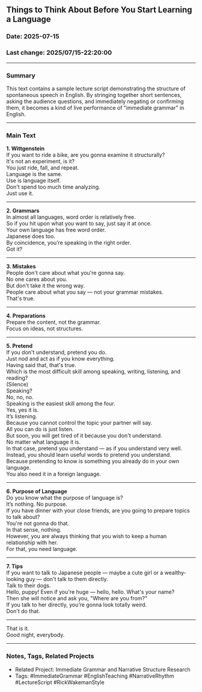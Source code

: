 ## Things to Think About Before You Start Learning a Language

### Date: 2025-07-15

### Last change: 2025/07/15-22:20:00

---

### Summary

This text contains a sample lecture script demonstrating the structure of spontaneous speech in English. By stringing together short sentences, asking the
audience questions, and immediately negating or confirming them, it becomes a kind of live performance of "immediate grammar" in English.

---

### Main Text

**1. Wittgenstein**  
If you want to ride a bike, are you gonna examine it structurally?  
It's not an experiment, is it?  
You just ride, fall, and repeat.  
Language is the same.  
Use is language itself.  
Don't spend too much time analyzing.  
Just use it.

---

**2. Grammars**  
In almost all languages, word order is relatively free.  
So if you hit upon what you want to say, just say it at once.  
Your own language has free word order.  
Japanese does too.  
By coincidence, you’re speaking in the right order.  
Got it?

---

**3. Mistakes**  
People don't care about what you're gonna say.  
No one cares about you.  
But don't take it the wrong way.  
People care about what you say — not your grammar mistakes.  
That's true.

---

**4. Preparations**  
Prepare the content, not the grammar.  
Focus on ideas, not structures.

---

**5. Pretend**  
If you don't understand, pretend you do.  
Just nod and act as if you know everything.  
Having said that, that's true.  
Which is the most difficult skill among speaking, writing, listening, and reading?  
(Silence)  
Speaking?  
No, no, no.  
Speaking is the easiest skill among the four.  
Yes, yes it is.  
It’s listening.  
Because you cannot control the topic your partner will say.  
All you can do is just listen.  
But soon, you will get tired of it because you don't understand.  
No matter what language it is.  
In that case, pretend you understand — as if you understand very well.  
Instead, you should learn useful words to pretend you understand.  
Because pretending to know is something you already do in your own language.  
You also need it in a foreign language.

---

**6. Purpose of Language**  
Do you know what the purpose of language is?  
It’s nothing. No purpose.  
If you have dinner with your close friends, are you going to prepare topics to talk about?  
You're not gonna do that.  
In that sense, nothing.  
However, you are always thinking that you wish to keep a human relationship with her.  
For that, you need language.

---

**7. Tips**  
If you want to talk to Japanese people — maybe a cute girl or a wealthy-looking guy — don't talk to them directly.  
Talk to their dogs.  
Hello, puppy! Even if you're huge — hello, hello. What's your name?  
Then she will notice and ask you, "Where are you from?"  
If you talk to her directly, you’re gonna look totally weird.  
Don't do that.

---

That is it.  
Good night, everybody.

---

### Notes, Tags, Related Projects

- Related Project: Immediate Grammar and Narrative Structure Research
- Tags: #ImmediateGrammar #EnglishTeaching #NarrativeRhythm #LectureScript #RickWakemanStyle
